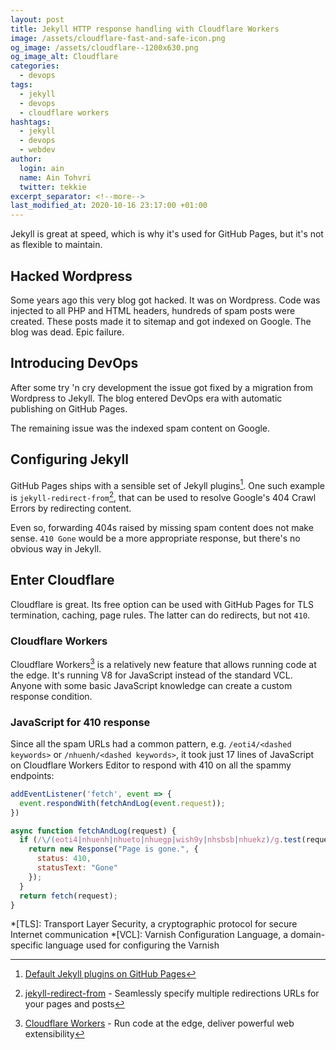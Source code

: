 ```yaml
---
layout: post
title: Jekyll HTTP response handling with Cloudflare Workers
image: /assets/cloudflare-fast-and-safe-icon.png
og_image: /assets/cloudflare--1200x630.png
og_image_alt: Cloudflare
categories:
  - devops
tags:
  - jekyll
  - devops
  - cloudflare workers
hashtags:
  - jekyll
  - devops
  - webdev
author:
  login: ain
  name: Ain Tohvri
  twitter: tekkie
excerpt_separator: <!--more-->
last_modified_at: 2020-10-16 23:17:00 +01:00
---
```

Jekyll is great at speed, which is why it's used for GitHub Pages, but it's not as flexible to maintain.<!--more-->

## Hacked Wordpress

Some years ago this very blog got hacked. It was on Wordpress. Code was injected to all PHP and HTML headers, hundreds of spam posts were created. These posts made it to sitemap and got indexed on Google. The blog was dead. Epic failure.

## Introducing DevOps

After some try 'n cry development the issue got fixed by a migration from Wordpress to Jekyll. The blog entered DevOps era with automatic publishing on GitHub Pages.

The remaining issue was the indexed spam content on Google.

## Configuring Jekyll

GitHub Pages ships with a sensible set of Jekyll plugins[^1]. One such example is `jekyll-redirect-from`[^2], that can be used to resolve Google's 404 Crawl Errors by redirecting content.

Even so, forwarding 404s raised by missing spam content does not make sense. `410 Gone` would be a more appropriate response, but there's no obvious way in Jekyll.

## Enter Cloudflare

Cloudflare is great. Its free option can be used with GitHub Pages for TLS termination, caching, page rules. The latter can do redirects, but not `410`.

### Cloudflare Workers

Cloudflare Workers[^3] is a relatively new feature that allows running code at the edge. It's running V8 for JavaScript instead of the standard VCL. Anyone with some basic JavaScript knowledge can create a custom response condition.

### JavaScript for 410 response

Since all the spam URLs had a common pattern, e.g. `/eoti4/<dashed keywords>` or `/nhuenh/<dashed keywords>`, it took just 17 lines of JavaScript on Cloudflare Workers Editor to respond with 410 on all the spammy endpoints:

```javascript
addEventListener('fetch', event => {
  event.respondWith(fetchAndLog(event.request));
})

async function fetchAndLog(request) {
  if (/\/(eoti4|nhuenh|nhueto|nhuegp|wish9y|nhsbsb|nhuekz)/g.test(request.url)) {
    return new Response("Page is gone.", {
      status: 410,
      statusText: "Gone"
    });
  }
  return fetch(request);
}
```

[^1]: [Default Jekyll plugins on GitHub Pages](https://help.github.com/articles/configuring-jekyll-plugins/#default-plugins)
[^2]: [jekyll-redirect-from](https://github.com/jekyll/jekyll-redirect-from) - Seamlessly specify multiple redirections URLs for your pages and posts
[^3]: [Cloudflare Workers](https://www.cloudflare.com/products/cloudflare-workers/) - Run code at the edge, deliver powerful web extensibility

*[TLS]: Transport Layer Security, a cryptographic protocol for secure Internet communication
*[VCL]: Varnish Configuration Language, a domain-specific language used for configuring the Varnish
